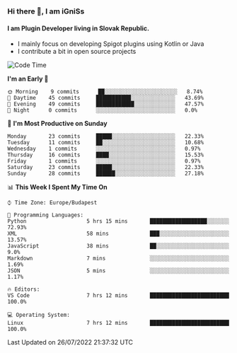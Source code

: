 ### Hi there 👋, I am iGniSs

#### I am Plugin Developer living in Slovak Republic.
- I mainly focus on developing Spigot plugins using Kotlin or Java
- I contribute a bit in open source projects

<!--START_SECTION:waka-->
![Code Time](http://img.shields.io/badge/Code%20Time-848%20hrs%2014%20mins-blue)

**I'm an Early 🐤** 

```text
🌞 Morning    9 commits      ██░░░░░░░░░░░░░░░░░░░░░░░   8.74% 
🌆 Daytime    45 commits     ███████████░░░░░░░░░░░░░░   43.69% 
🌃 Evening    49 commits     ████████████░░░░░░░░░░░░░   47.57% 
🌙 Night      0 commits      ░░░░░░░░░░░░░░░░░░░░░░░░░   0.0%

```
📅 **I'm Most Productive on Sunday** 

```text
Monday       23 commits     █████░░░░░░░░░░░░░░░░░░░░   22.33% 
Tuesday      11 commits     ██░░░░░░░░░░░░░░░░░░░░░░░   10.68% 
Wednesday    1 commits      ░░░░░░░░░░░░░░░░░░░░░░░░░   0.97% 
Thursday     16 commits     ████░░░░░░░░░░░░░░░░░░░░░   15.53% 
Friday       1 commits      ░░░░░░░░░░░░░░░░░░░░░░░░░   0.97% 
Saturday     23 commits     █████░░░░░░░░░░░░░░░░░░░░   22.33% 
Sunday       28 commits     ██████░░░░░░░░░░░░░░░░░░░   27.18%

```


📊 **This Week I Spent My Time On** 

```text
⌚︎ Time Zone: Europe/Budapest

💬 Programming Languages: 
Python                   5 hrs 15 mins       ██████████████████░░░░░░░   72.93% 
XML                      58 mins             ███░░░░░░░░░░░░░░░░░░░░░░   13.57% 
JavaScript               38 mins             ██░░░░░░░░░░░░░░░░░░░░░░░   9.0% 
Markdown                 7 mins              ░░░░░░░░░░░░░░░░░░░░░░░░░   1.69% 
JSON                     5 mins              ░░░░░░░░░░░░░░░░░░░░░░░░░   1.17%

🔥 Editors: 
VS Code                  7 hrs 12 mins       █████████████████████████   100.0%

💻 Operating System: 
Linux                    7 hrs 12 mins       █████████████████████████   100.0%

```


 Last Updated on 26/07/2022 21:37:32 UTC
<!--END_SECTION:waka-->